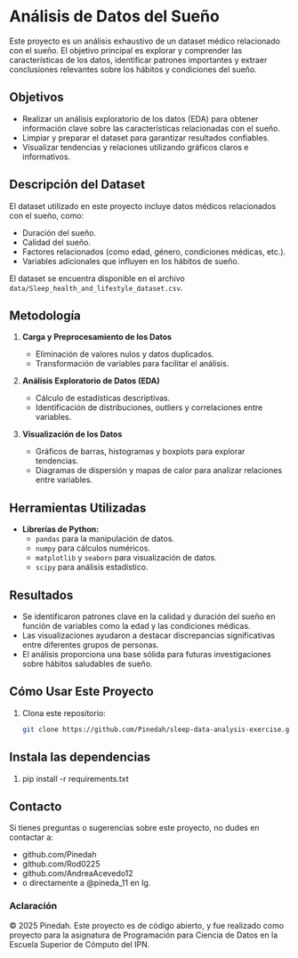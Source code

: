 # Análisis de Datos del Sueño

Este proyecto es un análisis exhaustivo de un dataset médico relacionado con el sueño. El objetivo principal es explorar y comprender las características de los datos, identificar patrones importantes y extraer conclusiones relevantes sobre los hábitos y condiciones del sueño.

## Objetivos
- Realizar un análisis exploratorio de los datos (EDA) para obtener información clave sobre las características relacionadas con el sueño.
- Limpiar y preparar el dataset para garantizar resultados confiables.
- Visualizar tendencias y relaciones utilizando gráficos claros e informativos.

## Descripción del Dataset
El dataset utilizado en este proyecto incluye datos médicos relacionados con el sueño, como:
- Duración del sueño.
- Calidad del sueño.
- Factores relacionados (como edad, género, condiciones médicas, etc.).
- Variables adicionales que influyen en los hábitos de sueño.

El dataset se encuentra disponible en el archivo `data/Sleep_health_and_lifestyle_dataset.csv`.

## Metodología
1. **Carga y Preprocesamiento de los Datos**
   - Eliminación de valores nulos y datos duplicados.
   - Transformación de variables para facilitar el análisis.

2. **Análisis Exploratorio de Datos (EDA)**
   - Cálculo de estadísticas descriptivas.
   - Identificación de distribuciones, outliers y correlaciones entre variables.

3. **Visualización de los Datos**
   - Gráficos de barras, histogramas y boxplots para explorar tendencias.
   - Diagramas de dispersión y mapas de calor para analizar relaciones entre variables.

## Herramientas Utilizadas
- **Librerías de Python:**
  - `pandas` para la manipulación de datos.
  - `numpy` para cálculos numéricos.
  - `matplotlib` y `seaborn` para visualización de datos.
  - `scipy` para análisis estadístico.

## Resultados
- Se identificaron patrones clave en la calidad y duración del sueño en función de variables como la edad y las condiciones médicas.
- Las visualizaciones ayudaron a destacar discrepancias significativas entre diferentes grupos de personas.
- El análisis proporciona una base sólida para futuras investigaciones sobre hábitos saludables de sueño.

## Cómo Usar Este Proyecto
1. Clona este repositorio:
   ```bash
   git clone https://github.com/Pinedah/sleep-data-analysis-exercise.git

## Instala las dependencias
1. pip install -r requirements.txt

## Contacto
Si tienes preguntas o sugerencias sobre este proyecto, no dudes en contactar a:
- github.com/Pinedah 
- github.com/Rod0225 
- github.com/AndreaAcevedo12
- o directamente a @pineda_11 en Ig.

### Aclaración
© 2025 Pinedah. Este proyecto es de código abierto, y fue realizado como proyecto para la asignatura de Programación para Ciencia de Datos en la Escuela Superior de Cómputo del IPN.